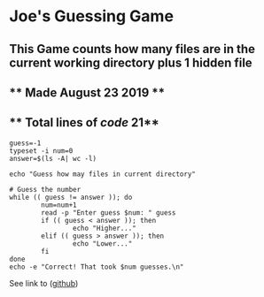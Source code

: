 # Joe's Guessing Game

## This Game counts how many files are in the current working directory plus 1 hidden file

## ** Made August 23 2019 **
## ** Total lines of *code* 21**

```
guess=-1
typeset -i num=0
answer=$(ls -A| wc -l)

echo "Guess how may files in current directory"

# Guess the number
while (( guess != answer )); do
        num=num+1
        read -p "Enter guess $num: " guess
        if (( guess < answer )); then
                echo "Higher..."
        elif (( guess > answer )); then
                echo "Lower..."
        fi
done
echo -e "Correct! That took $num guesses.\n"
```

See link to ([github](https://github.com/joblas/Projects.git))